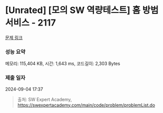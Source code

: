 # [Unrated] [모의 SW 역량테스트] 홈 방범 서비스 - 2117 

[문제 링크](https://swexpertacademy.com/main/code/problem/problemDetail.do?contestProbId=AV5V61LqAf8DFAWu) 

### 성능 요약

메모리: 115,404 KB, 시간: 1,643 ms, 코드길이: 2,303 Bytes

### 제출 일자

2024-09-04 17:37



> 출처: SW Expert Academy, https://swexpertacademy.com/main/code/problem/problemList.do